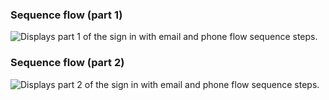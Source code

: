 ### Sequence flow (part 1)

<div class="common-image-format">

![Displays part 1 of the sign in with email and phone flow sequence steps.](/img/oie-embedded-sdk/oie-embedded-sdk-use-case-sign-in-pwd-phone-nodejs-seq-1.png)

</div>

### Sequence flow (part 2)

<div class="common-image-format">

![Displays part 2 of the sign in with email and phone flow sequence steps.](/img/oie-embedded-sdk/oie-embedded-sdk-use-case-sign-in-pwd-phone-nodejs-seq-2.png)

</div>
